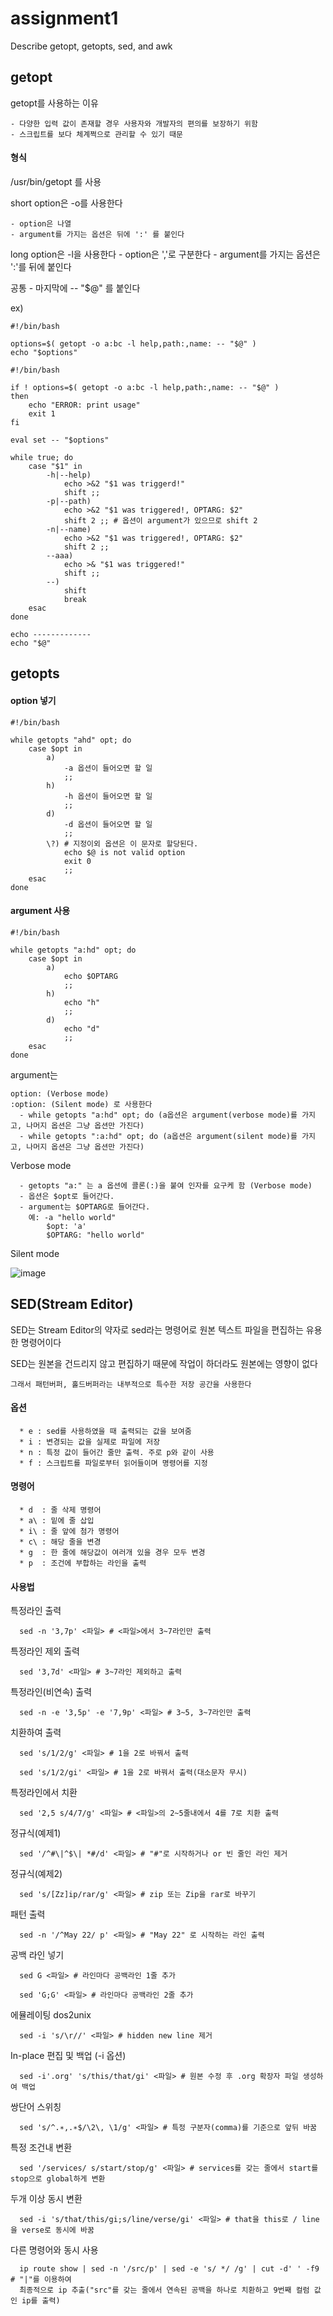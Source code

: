 # assignment1
Describe getopt, getopts, sed, and awk



## getopt
  getopt를 사용하는 이유
  
    - 다양한 입력 값이 존재할 경우 사용자와 개발자의 편의를 보장하기 위함
    - 스크립트를 보다 체계쩍으로 관리할 수 있기 때문

#### 형식
  /usr/bin/getopt 를 사용
  
  short option은 -o를 사용한다
  
    - option은 나열
    - argument를 가지는 옵션은 뒤에 ':' 를 붙인다

  long option은 -l을 사용한다
      - option은 ','로 구분한다
      - argument를 가지는 옵션은 ':'를 뒤에 붙인다
 
  공통
      - 마지막에 -- "$@" 를 붙인다
      
   ex)
```shell script
#!/bin/bash

options=$( getopt -o a:bc -l help,path:,name: -- "$@" )
echo "$options"
```

```shell script
#!/bin/bash

if ! options=$( getopt -o a:bc -l help,path:,name: -- "$@" )
then 
    echo "ERROR: print usage"
    exit 1
fi

eval set -- "$options"

while true; do
    case "$1" in
        -h|--help)
            echo >&2 "$1 was triggerd!"
            shift ;;
        -p|--path)
            echo >&2 "$1 was triggered!, OPTARG: $2"
            shift 2 ;; # 옵션이 argument가 있으므로 shift 2
        -n|--name)
            echo >&2 "$1 was triggered!, OPTARG: $2"
            shift 2 ;;
        --aaa)
            echo >& "$1 was triggered!"
            shift ;;
        --)
            shift
            break
    esac
done

echo -------------
echo "$@"
```


## getopts

#### option 넣기

```shell script
#!/bin/bash

while getopts "ahd" opt; do
    case $opt in
        a)
            -a 옵션이 들어오면 할 일
            ;;
        h)
            -h 옵션이 들어오면 할 일
            ;;
        d)
            -d 옵션이 들어오면 할 일
            ;;
        \?)	# 지정이외 옵션은 이 문자로 할당된다.
            echo $@ is not valid option
            exit 0
            ;;            
    esac
done
```

#### argument 사용

```shell script
#!/bin/bash

while getopts "a:hd" opt; do
    case $opt in
        a)
            echo $OPTARG
            ;;
        h)
            echo "h"
            ;;
        d)
            echo "d"
            ;;      
    esac
done
```

  argument는
  
    option: (Verbose mode) 
    :option: (Silent mode) 로 사용한다
      - while getopts "a:hd" opt; do (a옵션은 argument(verbose mode)를 가지고, 나머지 옵션은 그냥 옵션만 가진다)
      - while getopts ":a:hd" opt; do (a옵션은 argument(silent mode)를 가지고, 나머지 옵션은 그냥 옵션만 가진다)
    
    
   Verbose mode
      
      - getopts "a:" 는 a 옵션에 콜론(:)을 붙여 인자를 요구케 함 (Verbose mode)
      - 옵션은 $opt로 들어간다.
      - argument는 $OPTARG로 들어간다.
        예: -a "hello world"
            $opt: 'a'
            $OPTARG: "hello world"
      
  Silent mode
  
  
![image](https://user-images.githubusercontent.com/94304874/142762491-22dc49a7-135e-4deb-8e40-f909cd6e8d7a.png)

    


## SED(Stream Editor)


  SED는 Stream Editor의 약자로 sed라는 명령어로 원본 텍스트 파일을 편집하는 유용한 명령어이다
  
  
  SED는 원본을 건드리지 않고 편집하기 때문에 작업이 하더라도 원본에는 영향이 없다
  
    그래서 패턴버퍼, 홀드버퍼라는 내부적으로 특수한 저장 공간을 사용한다
    
  
  #### 옵션
      * e : sed를 사용하였을 때 출력되는 값을 보여줌
      * i : 변경되는 값을 실제로 파일에 저장
      * n : 특정 값이 들어간 줄만 출력. 주로 p와 같이 사용
      * f : 스크립트를 파일로부터 읽어들이며 명령어를 지정
 
  #### 명령어
      * d  : 줄 삭제 명령어
      * a\ : 밑에 줄 삽입
      * i\ : 줄 앞에 첨가 명령어
      * c\ : 해당 줄을 변경
      * g  : 한 줄에 해당값이 여러개 있을 경우 모두 변경
      * p  : 조건에 부합하는 라인을 출력
      
  #### 사용법
  
  특정라인 출력
  
      sed -n '3,7p' <파일> # <파일>에서 3~7라인만 출력


  특정라인 제외 출력
  
      sed '3,7d' <파일> # 3~7라인 제외하고 출력


  특정라인(비연속) 출력
  
      sed -n -e '3,5p' -e '7,9p' <파일> # 3~5, 3~7라인만 출력


  치환하여 출력
  
      sed 's/1/2/g' <파일> # 1을 2로 바꿔서 출력
      
      sed 's/1/2/gi' <파일> # 1을 2로 바꿔서 출력(대소문자 무시)


  특정라인에서 치환
  
      sed '2,5 s/4/7/g' <파일> # <파일>의 2~5줄내에서 4를 7로 치환 출력


  정규식(예제1)
  
      sed '/^#\|^$\| *#/d' <파일> # "#"로 시작하거나 or 빈 줄인 라인 제거
      
  정규식(예제2)
  
      sed 's/[Zz]ip/rar/g' <파일> # zip 또는 Zip을 rar로 바꾸기


  패턴 출력
  
      sed -n '/^May 22/ p' <파일> # "May 22" 로 시작하는 라인 출력


  공백 라인 넣기
  
      sed G <파일> # 라인마다 공백라인 1줄 추가
      
      sed 'G;G' <파일> # 라인마다 공백라인 2줄 추가


  에뮬레이팅 dos2unix
  
      sed -i 's/\r//' <파일> # hidden new line 제거


  In-place 편집 및 백업 (-i 옵션)
  
      sed -i'.org' 's/this/that/gi' <파일> # 원본 수정 후 .org 확장자 파일 생성하여 백업


  쌍단어 스위칭
  
      sed 's/^.∗,.∗$/\2\, \1/g' <파일> # 특정 구분자(comma)를 기준으로 앞뒤 바꿈


  특정 조건내 변환
  
      sed '/services/ s/start/stop/g' <파일> # services를 갖는 줄에서 start를 stop으로 global하게 변환


  두개 이상 동시 변환
  
      sed -i 's/that/this/gi;s/line/verse/gi' <파일> # that을 this로 / line을 verse로 동시에 바꿈


  다른 명령어와 동시 사용
  
      ip route show | sed -n '/src/p' | sed -e 's/ */ /g' | cut -d' ' -f9 # "|"를 이용하여
      최종적으로 ip 추출("src"를 갖는 줄에서 연속된 공백을 하나로 치환하고 9번째 컬럼 값인 ip를 출력)

      









